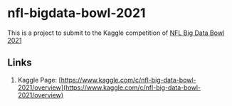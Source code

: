 # nfl-bigdata-bowl-2021

This is a project to submit to the Kaggle competition of [NFL Big Data Bowl 2021](https://www.kaggle.com/c/nfl-big-data-bowl-2021/overview)

## Links
1. Kaggle Page: [https://www.kaggle.com/c/nfl-big-data-bowl-2021/overview](https://www.kaggle.com/c/nfl-big-data-bowl-2021/overview)
